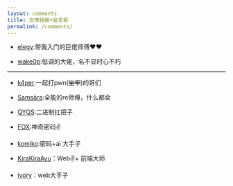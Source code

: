 ```yaml
---
layout: comments
title: 友情链接+留言板
permalink: /comments/
---
```



- [elegy](https://awaqwqa.github.io/):带我入门的巨佬师傅♥♥

- [wake0p](https://wake0p.github.io/):低调的大佬，名不显时心不朽

----

- [k4per](https://k4per-blog.xyz):一起打pwn(~~坐牢~~)的哥们


- [Samsāra](https://samsara-lo.github.io/):全能的re师傅，什么都会


- [QYQS](https://qyqs1.github.io/):二进制扛把子


- [FOX](https://rockfox0.github.io/):神奇密码✌

- [komiko](https://notion-next-yeye.vercel.app/):密码+ai 大手子

- [KiraKiraAyu](https://www.kkayu.com/)：Web✌+ 前端大师

- [ivory](https://ireel.github.io/)：web大手子

